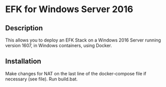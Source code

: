 # EFK for Windows Server 2016
## Description
This allows you to deploy an EFK Stack on a Windows 2016 Server running version 1607, in Windows containers, using Docker.

## Installation
Make changes for NAT on the last line of the docker-compose file if necessary (see file).
Run build.bat.
